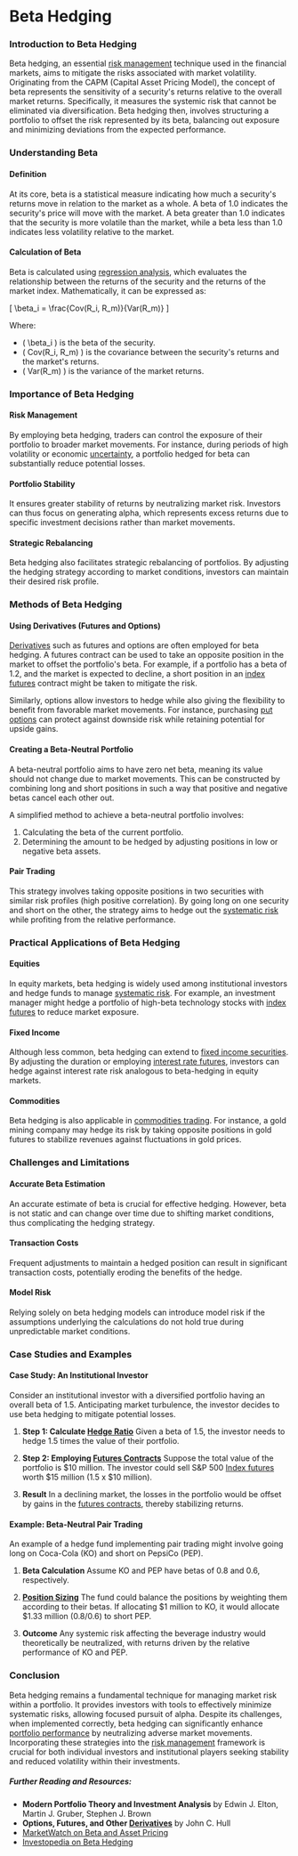 # Beta Hedging

### Introduction to Beta Hedging

Beta hedging, an essential [risk management](../r/risk_management.md) technique used in the financial markets, aims to mitigate the risks associated with market volatility. Originating from the CAPM (Capital Asset Pricing Model), the concept of beta represents the sensitivity of a security's returns relative to the overall market returns. Specifically, it measures the systemic risk that cannot be eliminated via diversification. Beta hedging then, involves structuring a portfolio to offset the risk represented by its beta, balancing out exposure and minimizing deviations from the expected performance.

### Understanding Beta

#### Definition

At its core, beta is a statistical measure indicating how much a security's returns move in relation to the market as a whole. A beta of 1.0 indicates the security's price will move with the market. A beta greater than 1.0 indicates that the security is more volatile than the market, while a beta less than 1.0 indicates less volatility relative to the market.

#### Calculation of Beta

Beta is calculated using [regression analysis](../r/regression_analysis.md), which evaluates the relationship between the returns of the security and the returns of the market index. Mathematically, it can be expressed as:

\[ \beta_i = \frac{Cov(R_i, R_m)}{Var(R_m)} \]

Where:
- \( \beta_i \) is the beta of the security.
- \( Cov(R_i, R_m) \) is the covariance between the security's returns and the market's returns.
- \( Var(R_m) \) is the variance of the market returns.

### Importance of Beta Hedging

#### Risk Management

By employing beta hedging, traders can control the exposure of their portfolio to broader market movements. For instance, during periods of high volatility or economic [uncertainty](../u/uncertainty_in_trading.md), a portfolio hedged for beta can substantially reduce potential losses. 

#### Portfolio Stability

It ensures greater stability of returns by neutralizing market risk. Investors can thus focus on generating alpha, which represents excess returns due to specific investment decisions rather than market movements.

#### Strategic Rebalancing 

Beta hedging also facilitates strategic rebalancing of portfolios. By adjusting the hedging strategy according to market conditions, investors can maintain their desired risk profile.

### Methods of Beta Hedging

#### Using Derivatives (Futures and Options)

[Derivatives](../d/derivatives.md) such as futures and options are often employed for beta hedging. A futures contract can be used to take an opposite position in the market to offset the portfolio's beta. For example, if a portfolio has a beta of 1.2, and the market is expected to decline, a short position in an [index futures](../i/index_futures.md) contract might be taken to mitigate the risk.

Similarly, options allow investors to hedge while also giving the flexibility to benefit from favorable market movements. For instance, purchasing [put options](../p/put_options.md) can protect against downside risk while retaining potential for upside gains.

#### Creating a Beta-Neutral Portfolio

A beta-neutral portfolio aims to have zero net beta, meaning its value should not change due to market movements. This can be constructed by combining long and short positions in such a way that positive and negative betas cancel each other out.

A simplified method to achieve a beta-neutral portfolio involves:
1. Calculating the beta of the current portfolio.
2. Determining the amount to be hedged by adjusting positions in low or negative beta assets.

#### Pair Trading

This strategy involves taking opposite positions in two securities with similar risk profiles (high positive correlation). By going long on one security and short on the other, the strategy aims to hedge out the [systematic risk](../s/systematic_risk.md) while profiting from the relative performance.

### Practical Applications of Beta Hedging

#### Equities

In equity markets, beta hedging is widely used among institutional investors and hedge funds to manage [systematic risk](../s/systematic_risk.md). For example, an investment manager might hedge a portfolio of high-beta technology stocks with [index futures](../i/index_futures.md) to reduce market exposure.

#### Fixed Income

Although less common, beta hedging can extend to [fixed income securities](../f/fixed_income_securities.md). By adjusting the duration or employing [interest rate futures](../i/interest_rate_futures.md), investors can hedge against interest rate risk analogous to beta-hedging in equity markets.

#### Commodities

Beta hedging is also applicable in [commodities trading](../c/commodities_trading.md). For instance, a gold mining company may hedge its risk by taking opposite positions in gold futures to stabilize revenues against fluctuations in gold prices.

### Challenges and Limitations

#### Accurate Beta Estimation

An accurate estimate of beta is crucial for effective hedging. However, beta is not static and can change over time due to shifting market conditions, thus complicating the hedging strategy.

#### Transaction Costs

Frequent adjustments to maintain a hedged position can result in significant transaction costs, potentially eroding the benefits of the hedge.

#### Model Risk

Relying solely on beta hedging models can introduce model risk if the assumptions underlying the calculations do not hold true during unpredictable market conditions.

### Case Studies and Examples

#### Case Study: An Institutional Investor

Consider an institutional investor with a diversified portfolio having an overall beta of 1.5. Anticipating market turbulence, the investor decides to use beta hedging to mitigate potential losses.

1. **Step 1: Calculate [Hedge Ratio](../h/hedge_ratio.md)**
   Given a beta of 1.5, the investor needs to hedge 1.5 times the value of their portfolio.

2. **Step 2: Employing [Futures Contracts](../f/futures_contracts.md)**
   Suppose the total value of the portfolio is $10 million. The investor could sell S&P 500 [Index futures](../i/index_futures.md) worth $15 million (1.5 x $10 million).

3. **Result**
   In a declining market, the losses in the portfolio would be offset by gains in the [futures contracts](../f/futures_contracts.md), thereby stabilizing returns.

#### Example: Beta-Neutral Pair Trading

An example of a hedge fund implementing pair trading might involve going long on Coca-Cola (KO) and short on PepsiCo (PEP).

1. **Beta Calculation**
   Assume KO and PEP have betas of 0.8 and 0.6, respectively.

2. **[Position Sizing](../p/position_sizing.md)**
   The fund could balance the positions by weighting them according to their betas. If allocating $1 million to KO, it would allocate $1.33 million (0.8/0.6) to short PEP.

3. **Outcome**
   Any systemic risk affecting the beverage industry would theoretically be neutralized, with returns driven by the relative performance of KO and PEP.

### Conclusion

Beta hedging remains a fundamental technique for managing market risk within a portfolio. It provides investors with tools to effectively minimize systematic risks, allowing focused pursuit of alpha. Despite its challenges, when implemented correctly, beta hedging can significantly enhance [portfolio performance](../p/portfolio_performance.md) by neutralizing adverse market movements. Incorporating these strategies into the [risk management](../r/risk_management.md) framework is crucial for both individual investors and institutional players seeking stability and reduced volatility within their investments. 

##### Further Reading and Resources:

- **Modern Portfolio Theory and Investment Analysis** by Edwin J. Elton, Martin J. Gruber, Stephen J. Brown
- **Options, Futures, and Other [Derivatives](../d/derivatives.md)** by John C. Hull
- [MarketWatch on Beta and Asset Pricing](https://www.marketwatch.com/investing/stock/beta)
- [Investopedia on Beta Hedging](https://www.investopedia.com/terms/b/beta.asp)